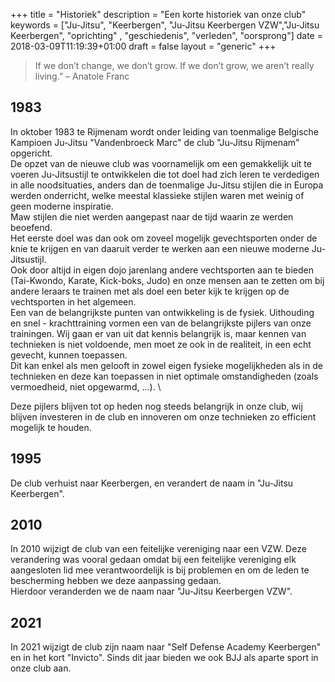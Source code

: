 +++
title = "Historiek"
description = "Een korte historiek van onze club"
keywords = ["Ju-Jitsu", "Keerbergen", "Ju-Jitsu Keerbergen VZW","Ju-Jitsu Keerbergen", "oprichting" , "geschiedenis", "verleden", "oorsprong"]
date = 2018-03-09T11:19:39+01:00
draft = false
layout = "generic"
+++

> If we don’t change, we don’t grow. If we don’t grow, we aren’t really living.” – Anatole Franc

## 1983
In oktober 1983 te Rijmenam wordt onder leiding van toenmalige Belgische Kampioen Ju-Jitsu "Vandenbroeck Marc" de club "Ju-Jitsu Rijmenam" opgericht. \
De opzet van de nieuwe club was voornamelijk om een gemakkelijk uit te voeren Ju-Jitsustijl te ontwikkelen die tot doel had zich leren te verdedigen in alle noodsituaties, anders dan de toenmalige Ju-Jitsu stijlen die in Europa werden onderricht, welke meestal klassieke stijlen waren met weinig of geen moderne inspiratie. \
Maw stijlen die niet werden aangepast naar de tijd waarin ze werden beoefend. \
Het eerste doel was dan ook om zoveel mogelijk gevechtsporten onder de knie te krijgen en van daaruit verder te werken aan een nieuwe moderne Ju-Jitsustijl. \
Ook door altijd in eigen dojo jarenlang andere vechtsporten aan te bieden (Tai-Kwondo, Karate, Kick-boks, Judo) en onze mensen aan te zetten om bij andere leraars te trainen met als doel een beter kijk te krijgen op de vechtsporten in het algemeen. \
Een van de belangrijkste punten van ontwikkeling is de fysiek. Uithouding en snel - krachttraining vormen een van de belangrijkste pijlers van onze trainingen. Wij gaan er van uit dat kennis belangrijk is, maar kennen van technieken is niet voldoende, men moet ze ook in de realiteit, in een echt gevecht, kunnen toepassen. \
Dit kan enkel als men gelooft in zowel eigen fysieke mogelijkheden als in de technieken en deze kan toepassen in niet optimale omstandigheden (zoals vermoedheid, niet opgewarmd, ...). \

Deze pijlers blijven tot op heden nog steeds belangrijk in onze club, wij blijven investeren in de club en innoveren om onze technieken zo efficient mogelijk te houden.

## 1995
De club verhuist naar Keerbergen, en verandert de naam in "Ju-Jitsu Keerbergen".

## 2010
In 2010 wijzigt de club van een feitelijke vereniging naar een VZW.
Deze verandering was vooral gedaan omdat bij een feitelijke vereniging elk aangesloten lid mee verantwoordelijk is bij problemen en om de leden te bescherming hebben we deze aanpassing gedaan. \
Hierdoor veranderden we de naam naar "Ju-Jitsu Keerbergen VZW".

## 2021
In 2021 wijzigt de club zijn naam naar "Self Defense Academy Keerbergen" en in het kort "Invicto". Sinds dit jaar bieden we ook BJJ als aparte sport in onze club aan.